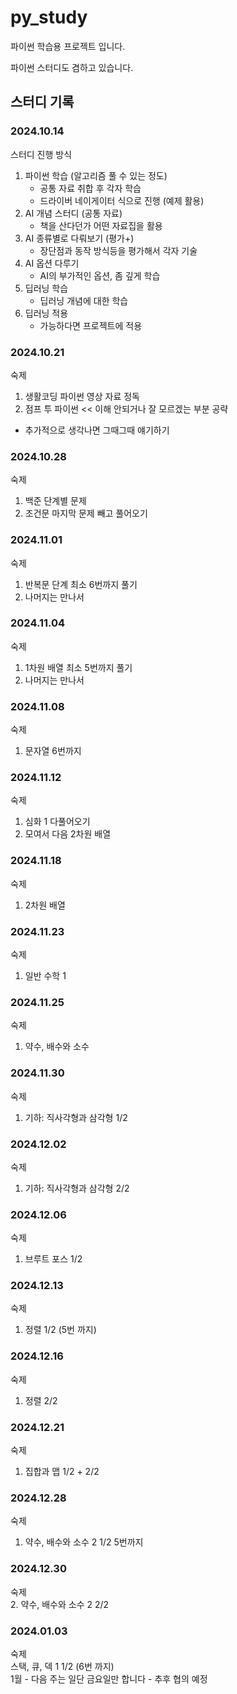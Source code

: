# py_study
파이썬 학습용 프로젝트 입니다.

파이썬 스터디도 겸하고 있습니다.


## 스터디 기록

### 2024.10.14
스터디 진행 방식

1. 파이썬 학습 (알고리즘 풀 수 있는 정도)
    - 공통 자료 취합 후 각자 학습
    - 드라이버 네이게이터 식으로 진행 (예제 활용)
2. AI 개념 스터디 (공통 자료)
    - 책을 산다던가 어떤 자료집을 활용
3. AI 종류별로 다뤄보기 (평가+)
    - 장단점과 동작 방식등을 평가해서 각자 기술
4. AI 옵션 다루기
    - AI의 부가적인 옵션, 좀 깊게 학습
5. 딥러닝 학습
    - 딥러닝 개념에 대한 학습
6. 딥러닝 적용
    - 가능하다면 프로젝트에 적용

### 2024.10.21
숙제
1. 생활코딩 파이썬 영상 자료 정독
2. 점프 투 파이썬 << 이해 안되거나 잘 모르겠는 부분 공략
+ 추가적으로 생각나면 그때그때 얘기하기

### 2024.10.28
숙제    
1. 백준 단계별 문제      
2. 조건문 마지막 문제 빼고 풀어오기

### 2024.11.01
숙제     
1. 반복문 단계 최소 6번까지 풀기      
2. 나머지는 만나서

### 2024.11.04
숙제    
1. 1차원 배열 최소 5번까지 풀기       
2. 나머지는 만나서

### 2024.11.08
숙제     
1. 문자열 6번까지

### 2024.11.12
숙제
1. 심화 1 다풀어오기
2. 모여서 다음 2차원 배열

### 2024.11.18
숙제      
1. 2차원 배열

### 2024.11.23
숙제     
1. 일반 수학 1

### 2024.11.25
숙제     
1. 약수, 배수와 소수

### 2024.11.30
숙제      
1. 기하: 직사각형과 삼각형 1/2

### 2024.12.02
숙제     
1. 기하: 직사각형과 삼각형 2/2

### 2024.12.06
숙제      
1. 브루트 포스 1/2

### 2024.12.13
숙제      
1. 정렬 1/2 (5번 까지)

### 2024.12.16
숙제     
1. 정렬 2/2

### 2024.12.21
숙제       
1. 집합과 맵 1/2 + 2/2

### 2024.12.28
숙제       
1. 약수, 배수와 소수 2 1/2 5번까지

### 2024.12.30
숙제       
2. 약수, 배수와 소수 2 2/2

### 2024.01.03
숙제      
스택, 큐, 덱 1 1/2 (6번 까지)      
1월 - 다음 주는 일단 금요일만 합니다 - 추후 협의 예정

